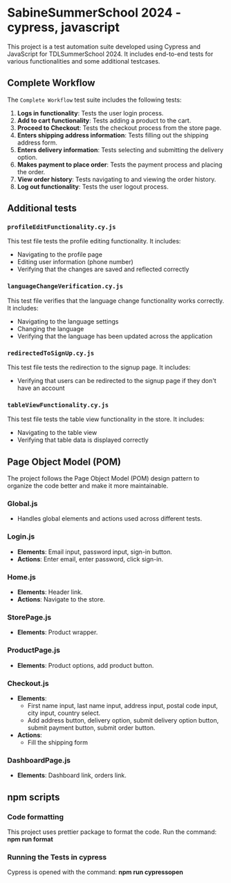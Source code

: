 # SabineSummerSchool 2024 - cypress, javascript

This project is a test automation suite developed using Cypress and JavaScript for TDLSummerSchool 2024. It includes end-to-end tests for various functionalities and some additional testcases.

## Complete Workflow

The `Complete Workflow` test suite includes the following tests:

1. **Logs in functionality**: Tests the user login process.
2. **Add to cart functionality**: Tests adding a product to the cart.
3. **Proceed to Checkout**: Tests the checkout process from the store page.
4. **Enters shipping address information**: Tests filling out the shipping address form.
5. **Enters delivery information**: Tests selecting and submitting the delivery option.
6. **Makes payment to place order**: Tests the payment process and placing the order.
7. **View order history**: Tests navigating to and viewing the order history.
8. **Log out functionality**: Tests the user logout process.

## Additional tests

### `profileEditFunctionality.cy.js`

This test file tests the profile editing functionality. It includes:

- Navigating to the profile page
- Editing user information (phone number)
- Verifying that the changes are saved and reflected correctly

### `languageChangeVerification.cy.js`
This test file verifies that the language change functionality works correctly. It includes:

- Navigating to the language settings
- Changing the language
- Verifying that the language has been updated across the application

### `redirectedToSignUp.cy.js`

This test file tests the redirection to the signup page. It includes:

- Verifying that users can be redirected to the signup page if they don't have an account

### `tableViewFunctionality.cy.js`

This test file tests the table view functionality in the store. It includes:

- Navigating to the table view
- Verifying that table data is displayed correctly


## Page Object Model (POM)

The project follows the Page Object Model (POM) design pattern to organize the code better and make it more maintainable.

### Global.js

- Handles global elements and actions used across different tests.

### Login.js

- **Elements**: Email input, password input, sign-in button.
- **Actions**: Enter email, enter password, click sign-in.

### Home.js

- **Elements**: Header link.
- **Actions**: Navigate to the store.

### StorePage.js

- **Elements**: Product wrapper.

### ProductPage.js

- **Elements**: Product options, add product button.

### Checkout.js

- **Elements**:
  - First name input, last name input, address input, postal code input, city input, country select.
  - Add address button, delivery option, submit delivery option button, submit payment button, submit order button.
- **Actions**:
  - Fill the shipping form

### DashboardPage.js

- **Elements**: Dashboard link, orders link.

## npm scripts

### Code formatting

This project uses prettier package to format the code. Run the command: **npm run format**

### Running the Tests in cypress

Cypress is opened with the command: **npm run cypressopen**
